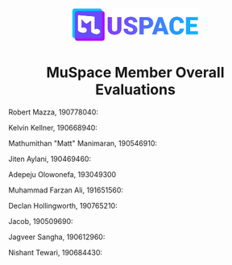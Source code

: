 <h1 align="center">
    <a href="./"><img id="header-logo" src="./logo.svg" width="250" alt="MuSpace logo"/></a>
</h1>
<h1 align="center">MuSpace Member Overall Evaluations</h1>
<!-- Name, ID: rating out of 5 -->

<!-- Remeber to give evalutations alphabetically -->
<p>Robert Mazza, 190778040: </p>
<p>Kelvin Kellner, 190668940: </p>
<p>Mathumithan "Matt" Manimaran, 190546910: </p>
<p>Jiten Aylani, 190469460: </p>
<p>Adepeju Olowonefa, 193049300 </p>
<p>Muhammad Farzan Ali, 191651560: </p>
<p>Declan Hollingworth, 190765210: </p>
<p>Jacob, 190509690: </p>
<p>Jagveer Sangha, 190612960: </p>
<p>Nishant Tewari, 190684430: </p>
